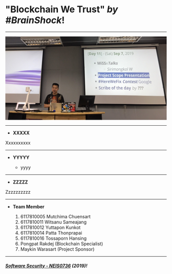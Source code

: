# **"Blockchain We Trust"** *by #BrainShock*!
---

![](ScopePresentation.jpg "by Khun Wissanu Sameejaeng")

---

* **XXXXX**

Xxxxxxxxxx

---

* **YYYYY**

	* yyyy

---

* **ZZZZZ**

Zzzzzzzzzz

---
* **Team Member**

	1. 6117810005 Mutchima Chuensart
	2. 6117810011 Witsanu Sameajang
	3. 6117810012 Yuttapon Kunkot
	4. 6117810014 Patta Thonprapai
	5. 6117810016 Tossaporn Hansing
	6. Pongpat Rakdej (Blockchain Specialist)
	7. Maykin Warasart (Project Sponsor)
---

##### **[Software Security - NEIS0736](../) (2019)**!

